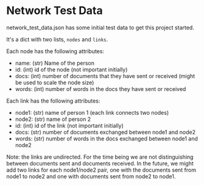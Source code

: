 # Network Test Data
network_test_data.json has some initial test data to get this project started.

It's a dict with two lists, `nodes` and `links`. 

Each node has the following attributes:
- name: (str) Name of the person
- id: (int) id of the node (not important initially)
- docs: (int) number of documents that they have sent or received (might be used to scale the node size)
- words: (int) number of words in the docs they have sent or received

Each link has the following attributes:
- node1: (str) name of person 1 (each link connects two nodes)
- node2: (str) name of person 2
- id: (int) id of the link (not important initially)
- docs: (str) number of documents exchanged between node1 and node2
- words: (str) number of words in the docs exchanged between node1 and node2

Note: the links are undirected. For the time being we are not distinguishing between documents 
sent and documents received. In the future, we might add two links for each node1/node2 pair, one
with the documents sent from node1 to node2 and one with documents sent from node2 to node1.

